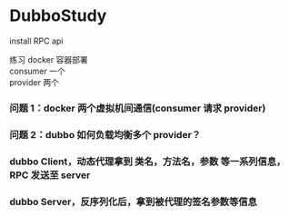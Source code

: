 # DubboStudy

install RPC api  

练习 docker 容器部署  
consumer 一个  
provider 两个  

### 问题 1：docker 两个虚拟机间通信(consumer 请求 provider)
### 问题 2：dubbo 如何负载均衡多个 provider？


### dubbo Client，动态代理拿到 类名，方法名，参数 等一系列信息， RPC 发送至 server
### dubbo Server，反序列化后，拿到被代理的签名参数等信息
